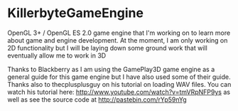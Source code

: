KillerbyteGameEngine
====================

OpenGL 3+  / OpenGL ES 2.0 game engine that I'm working on to learn more about game and engine development. 
At the moment, I am only working on 2D functionality but I will be laying down some ground work that will 
eventually allow me to work in 3D

Thanks to Blackberry as I am using the GamePlay3D game engine as a general guide for this game engine but I 
have also used some of their guide. 
Thanks also to thecplusplusguy on his tutorial on loading WAV files. You can watch his tutorial here:
http://www.youtube.com/watch?v=tmVRpNFP9ys as well as see the source code at http://pastebin.com/rYp59nYg